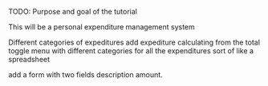 TODO:
Purpose and goal of the tutorial

This will be a personal expenditure management system

Different categories of expeditures 
add expediture 
calculating from the total
toggle menu with different categories for all the expenditures
sort of like a spreadsheet

add a form with two fields description amount.
